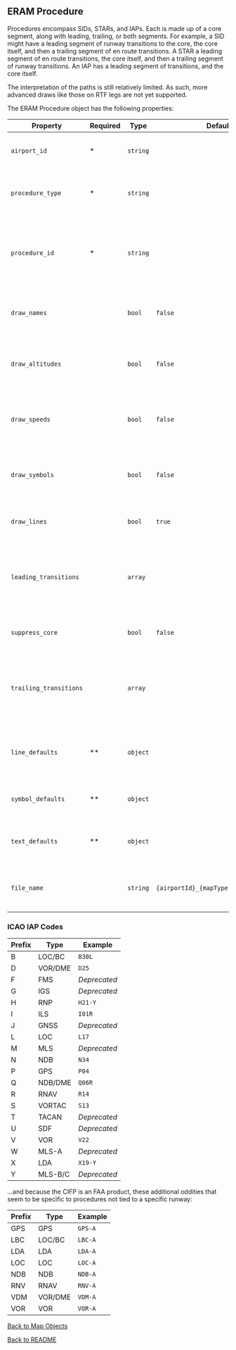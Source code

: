 ## ERAM Procedure

Procedures encompass SIDs, STARs, and IAPs. Each is made up of a core segment, along with leading, trailing, or both segments.
For example, a SID might have a leading segment of runway transitions to the core, the core itself, and then a trailing segment
of en route transitions. A STAR a leading segment of en route transitions, the core itself, and then a trailing segment of runway
transitions. An IAP has a leading segment of transitions, and the core itself.

The interpretation of the paths is still relatively limited. As such, more advanced draws like those on RTF legs are not yet supported.

The ERAM Procedure object has the following properties:

| Property               | Required | Type     | Default                               | Description                                                                                                                                           |
| ---------------------- | -------- | -------- | ------------------------------------- | ----------------------------------------------------------------------------------------------------------------------------------------------------- |
| `airport_id`           | \*       | `string` |                                       | A string representing the ICAO identifier for the airport.                                                                                            |
| `procedure_type`       | \*       | `string` |                                       | A string representing the procedure type: `"SID"`, `"STAR"` or `"IAP"`.                                                                               |
| `procedure_id`         | \*       | `string` |                                       | A string representing the computer code of the procedure. These aren't always straightforward. See [ICAO IAP Codes](#icao-iap-codes) for more detail. |
| `draw_names`           |          | `bool`   | `false`                               | A boolean value that tells the script to draw the name of the fix near the fix location.                                                              |
| `draw_altitudes`       |          | `bool`   | `false`                               | A boolean value that tells the script to draw the speed restriction (if present) for the fix near the fix location.                                   |
| `draw_speeds`          |          | `bool`   | `false`                               | A boolean value that tells the script to draw the altitude restriction(s) (if present) for the fix near the fix location.                             |
| `draw_symbols`         |          | `bool`   | `false`                               | A boolean value that tells the script to draw a symbol at the fix location. The symbol is driven by the data in the .                                 |
| `draw_lines`           |          | `bool`   | `true`                                | A boolean value that tells the script to draw lines along the procedure.                                                                              |
| `leading_transitions`  |          | `array`  |                                       | An array of strings representing the names of the transitions to include. `"ALL"` is available instead of writing each, individually.                 |
| `suppress_core`        |          | `bool`   | `false`                               | A boolean value that tells the script to suppress the core segment.                                                                                   |
| `trailing_transitions` |          | `array`  |                                       | An array of strings representing the names of the transitions to include. `"ALL"` is available instead of writing each, individually.                 |
| `line_defaults`        | \*\*     | `object` |                                       | A [Line Defaults](./LINE_DEFAULTS.md) object. Required when `draw_lines` is `true`. (Note that `draw_lines` is `true` by default.)                    |
| `symbol_defaults`      | \*\*     | `object` |                                       | A [Symbol Defaults](./SYMBOL_DEFAULTS.md) object. Required when `draw_symbols` is `true`.                                                             |
| `text_defaults`        | \*\*     | `object` |                                       | A [Text Defaults](./TEXT_DEFAULTS.md) object. Required when `draw_names`, `draw_altitudes`, or `draw_speeds` is `true`.                               |
| `file_name`            |          | `string` | `{airportId}_{mapType}_{procedureId}` | A string representing the filename that the map will be saved to (`"KRDU_STAR_ALDAN"`).                                                               |

### ICAO IAP Codes

| Prefix | Type    | Example      |
| ------ | ------- | ------------ |
| B      | LOC/BC  | `B30L`       |
| D      | VOR/DME | `D25`        |
| F      | FMS     | _Deprecated_ |
| G      | IGS     | _Deprecated_ |
| H      | RNP     | `H21-Y`      |
| I      | ILS     | `I01R`       |
| J      | GNSS    | _Deprecated_ |
| L      | LOC     | `L17`        |
| M      | MLS     | _Deprecated_ |
| N      | NDB     | `N34`        |
| P      | GPS     | `P04`        |
| Q      | NDB/DME | `Q06R`       |
| R      | RNAV    | `R14`        |
| S      | VORTAC  | `S13`        |
| T      | TACAN   | _Deprecated_ |
| U      | SDF     | _Deprecated_ |
| V      | VOR     | `V22`        |
| W      | MLS-A   | _Deprecated_ |
| X      | LDA     | `X19-Y`      |
| Y      | MLS-B/C | _Deprecated_ |

...and because the CIFP is an FAA product, these additional oddities that seem to be specific to procedures not tied to a specific runway:

| Prefix | Type    | Example |
| ------ | ------- | ------- |
| GPS    | GPS     | `GPS-A` |
| LBC    | LOC/BC  | `LBC-A` |
| LDA    | LDA     | `LDA-A` |
| LOC    | LOC     | `LOC-A` |
| NDB    | NDB     | `NDB-A` |
| RNV    | RNAV    | `RNV-A` |
| VDM    | VOR/DME | `VDM-A` |
| VOR    | VOR     | `VOR-A` |

[Back to Map Objects](./MAP_OBJECTS.md)

[Back to README](../README.md)
